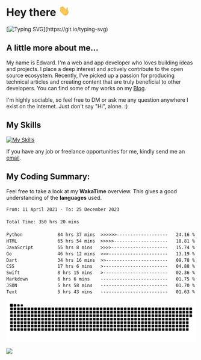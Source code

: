 # Hey there <img src="https://raw.githubusercontent.com/xoxovo/xoxovo/main/Hi.gif" width="30px"> 

[![Typing SVG](https://readme-typing-svg.demolab.com?font=M+PLUS+Rounded+1c&size=22&pause=1000&color=1D9EF7FF&vCenter=true&width=435&lines=I+am+Edward;Full-stack+web+and+app+developer;Always+learning+new+things;Nice+to+meet+you..!)](https://git.io/typing-svg)

## A little more about me...  

My name is Edward. I'm a web and app developer who loves building ideas and projects. I place a deep interest and actively contribute to the open source ecosystem. Recently, I've picked up a passion for producing technical articles and creating content that are truly beneficial to other developers. You can find some of my works on my [Blog](https://xoxovo.eu.org/).

I'm highly sociable, so feel free to DM or ask me any question anywhere I exist on the internet. Just don't say "Hi", alone. :)

## My Skills

[![My Skills](https://skillicons.dev/icons?i=javascript,vue,css,sass,tailwindcss,dart,flutter,swift,go,mysql,py,markdown,github,git,linux,azure,cloudflare)](https://skillicons.dev)

If you have any job or freelance opportunities for me, kindly send me an <a href="mailto:edward.xyz@qq.com">email</a>.

## My Coding Summary: 

Feel free to take a look at my __WakaTime__ overview. This gives a good understanding of the __languages__ used.

<!--START_SECTION:waka-->

```txt
From: 11 April 2021 - To: 25 December 2023

Total Time: 350 hrs 20 mins

Python             84 hrs 37 mins  >>>>>>-------------------   24.16 %
HTML               65 hrs 54 mins  >>>>>--------------------   18.81 %
JavaScript         55 hrs 8 mins   >>>>---------------------   15.74 %
Go                 46 hrs 12 mins  >>>----------------------   13.19 %
Dart               34 hrs 16 mins  >>-----------------------   09.78 %
CSS                17 hrs 6 mins   >------------------------   04.88 %
Swift              8 hrs 15 mins   >------------------------   02.36 %
Markdown           6 hrs 6 mins    -------------------------   01.75 %
JSON               5 hrs 58 mins   -------------------------   01.70 %
Text               5 hrs 43 mins   -------------------------   01.63 %
```

<!--END_SECTION:waka-->

<picture>
  <source media="(prefers-color-scheme: dark)" srcset="https://raw.githubusercontent.com/xoxovo/xoxovo/output/github-snake-dark.svg">
  <source media="(prefers-color-scheme: light)" srcset="https://raw.githubusercontent.com/xoxovo/xoxovo/output/github-snake.svg">
  <img alt="github contribution grid snake animation" src="https://raw.githubusercontent.com/xoxovo/xoxovo/output/github-snake.svg">
</picture>

<img src="https://www.animatedimages.org/data/media/562/animated-line-image-0184.gif" width="1920" height=""></img>
